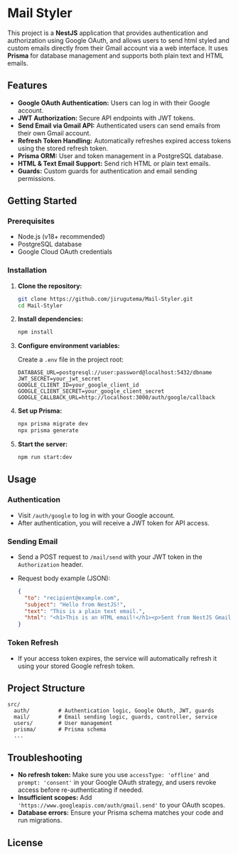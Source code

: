 # Mail Styler

This project is a **NestJS** application that provides authentication and authorization using Google OAuth, and allows users to send html styled and custom emails directly from their Gmail account via a web interface. It uses **Prisma** for database management and supports both plain text and HTML emails.

## Features

- **Google OAuth Authentication:** Users can log in with their Google account.
- **JWT Authorization:** Secure API endpoints with JWT tokens.
- **Send Email via Gmail API:** Authenticated users can send emails from their own Gmail account.
- **Refresh Token Handling:** Automatically refreshes expired access tokens using the stored refresh token.
- **Prisma ORM:** User and token management in a PostgreSQL database.
- **HTML & Text Email Support:** Send rich HTML or plain text emails.
- **Guards:** Custom guards for authentication and email sending permissions.

## Getting Started

### Prerequisites

- Node.js (v18+ recommended)
- PostgreSQL database
- Google Cloud OAuth credentials

### Installation

1. **Clone the repository:**
   ```sh
   git clone https://github.com/jirugutema/Mail-Styler.git
   cd Mail-Styler
   ```

2. **Install dependencies:**
   ```sh
   npm install
   ```

3. **Configure environment variables:**

   Create a `.env` file in the project root:

   ```
   DATABASE_URL=postgresql://user:password@localhost:5432/dbname
   JWT_SECRET=your_jwt_secret
   GOOGLE_CLIENT_ID=your_google_client_id
   GOOGLE_CLIENT_SECRET=your_google_client_secret
   GOOGLE_CALLBACK_URL=http://localhost:3000/auth/google/callback
   ```

4. **Set up Prisma:**
   ```sh
   npx prisma migrate dev
   npx prisma generate
   ```

5. **Start the server:**
   ```sh
   npm run start:dev
   ```

## Usage

### Authentication

- Visit `/auth/google` to log in with your Google account.
- After authentication, you will receive a JWT token for API access.

### Sending Email

- Send a POST request to `/mail/send` with your JWT token in the `Authorization` header.
- Request body example (JSON):

  ```json
  {
    "to": "recipient@example.com",
    "subject": "Hello from NestJS!",
    "text": "This is a plain text email.",
    "html": "<h1>This is an HTML email!</h1><p>Sent from NestJS Gmail Web Mailer.</p>"
  }
  ```

### Token Refresh

- If your access token expires, the service will automatically refresh it using your stored Google refresh token.

## Project Structure

```
src/
  auth/         # Authentication logic, Google OAuth, JWT, guards
  mail/         # Email sending logic, guards, controller, service
  users/        # User management
  prisma/       # Prisma schema
  ...
```

## Troubleshooting

- **No refresh token:** Make sure you use `accessType: 'offline'` and `prompt: 'consent'` in your Google OAuth strategy, and users revoke access before re-authenticating if needed.
- **Insufficient scopes:** Add `'https://www.googleapis.com/auth/gmail.send'` to your OAuth scopes.
- **Database errors:** Ensure your Prisma schema matches your code and run migrations.

## License